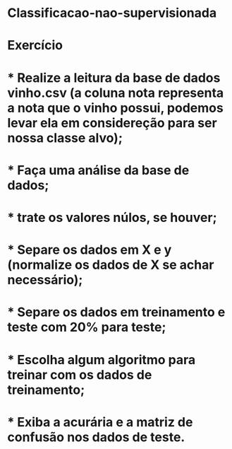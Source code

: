 # Classificacao-nao-supervisionada

# Exercício

# * Realize a leitura da base de dados vinho.csv (a coluna nota representa a nota que o vinho possui, podemos levar ela em considereção para ser nossa classe alvo);

# * Faça uma análise da base de dados;

# * trate os valores núlos, se houver;

# * Separe os dados em X e y (normalize os dados de X se achar necessário);

# * Separe os dados em treinamento e teste com 20% para teste;

# * Escolha algum algoritmo para treinar com os dados de treinamento;

# * Exiba a acurária e a matriz de confusão nos dados de teste.
